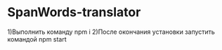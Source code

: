 # SpanWords-translator
1)Выполнить команду npm i
2)После окончания установки запустить командой npm start